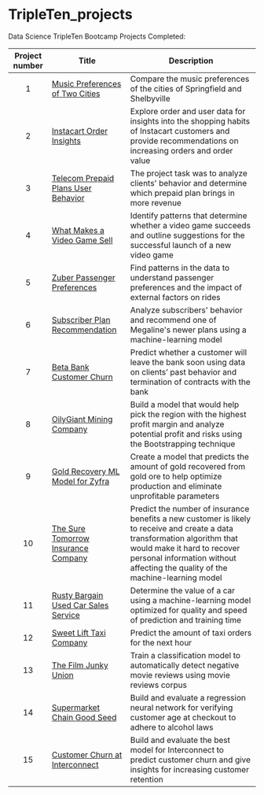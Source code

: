 # TripleTen_projects
Data Science TripleTen Bootcamp Projects Completed:


| Project number | Title | Description |
| :-----------: | ----------- |----------- |
| 1 | [Music Preferences of Two Cities](https://github.com/AHijazi11/TripleTen_projects/tree/main/Music%20Preferences%20of%20Two%20Cities) | Compare the music preferences of the cities of Springfield and Shelbyville |
| 2 | [Instacart Order Insights](https://github.com/AHijazi11/TripleTen_projects/tree/main/Instacart%20Order%20Insights) | Explore order and user data for insights into the shopping habits of Instacart customers and provide recommendations on increasing orders and order value |
| 3 | [Telecom Prepaid Plans User Behavior](https://github.com/AHijazi11/TripleTen_projects/tree/main/Telecom%20Prepaid%20Plans%20User%20Behavior) | The project task was to analyze clients' behavior and determine which prepaid plan brings in more revenue |
| 4 | [What Makes a Video Game Sell](https://github.com/AHijazi11/TripleTen_projects/tree/main/What%20Makes%20a%20Video%20Game%20Sell) | Identify patterns that determine whether a video game succeeds and outline suggestions for the successful launch of a new video game |
| 5 | [Zuber Passenger Preferences](https://github.com/AHijazi11/TripleTen_projects/tree/main/Zuber%20Passenger%20Preferences) | Find patterns in the data to understand passenger preferences and the impact of external factors on rides |
| 6 | [Subscriber Plan Recommendation](https://github.com/AHijazi11/TripleTen_projects/tree/main/Subscriber%20Plan%20Recommendation) | Analyze subscribers' behavior and recommend one of Megaline's newer plans using a machine-learning model |
| 7 | [Beta Bank Customer Churn](https://github.com/AHijazi11/TripleTen_projects/tree/main/Beta%20Bank%20Customer%20Churn) | Predict whether a customer will leave the bank soon using data on clients’ past behavior and termination of contracts with the bank |
| 8 | [OilyGiant Mining Company](https://github.com/AHijazi11/TripleTen_projects/tree/main/OilyGiant%20Mining%20Company) | Build a model that would help pick the region with the highest profit margin and analyze potential profit and risks using the Bootstrapping technique |
| 9 | [Gold Recovery ML Model for Zyfra](https://github.com/AHijazi11/TripleTen_projects/tree/main/Gold%20Recovery%20Model%20for%20Zyfra) | Create a model that predicts the amount of gold recovered from gold ore to help optimize production and eliminate unprofitable parameters |
| 10 | [The Sure Tomorrow Insurance Company](https://github.com/AHijazi11/TripleTen_projects/tree/main/The%20Sure%20Tomorrow%20Insurance%20Company) | Predict the number of insurance benefits a new customer is likely to receive and create a data transformation algorithm that would make it hard to recover personal information without affecting the quality of the machine-learning model |
| 11 | [Rusty Bargain Used Car Sales Service](https://github.com/AHijazi11/TripleTen_projects/tree/main/Rusty%20Bargain%20Used%20Car%20Sales%20Service) | Determine the value of a car using a machine-learning model optimized for quality and speed of prediction and training time |
| 12 | [Sweet Lift Taxi Company](https://github.com/AHijazi11/TripleTen_projects/tree/main/Sweet%20Lift%20Taxi%20Company) | Predict the amount of taxi orders for the next hour |
| 13 | [The Film Junky Union](https://github.com/AHijazi11/TripleTen_projects/tree/main/The%20Film%20Junky%20Union) | Train a classification model to automatically detect negative movie reviews using movie reviews corpus |
| 14 | [Supermarket Chain Good Seed](https://github.com/AHijazi11/TripleTen_projects/tree/main/Supermarket%20Chain%20Good%20Seed) | Build and evaluate a regression neural network for verifying customer age at checkout to adhere to alcohol laws |
| 15 | [Customer Churn at Interconnect](https://github.com/AHijazi11/TripleTen_projects/tree/main/Customer%20Churn%20at%20Interconnect)  | Build and evaluate the best model for Interconnect to predict customer churn and give insights for increasing customer retention |
